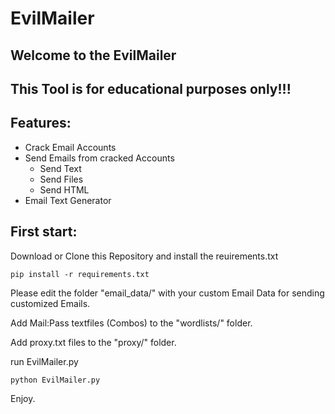 # EvilMailer

## Welcome to the EvilMailer
## This Tool is for educational purposes only!!!

## Features:
- Crack Email Accounts
- Send Emails from cracked Accounts 
    - Send Text
    - Send Files
    - Send HTML
- Email Text Generator

## First start:
Download or Clone this Repository and install the reuirements.txt
```
pip install -r requirements.txt
```
Please edit the folder "email_data/" with your custom Email Data for sending customized Emails.

Add Mail:Pass textfiles (Combos) to the "wordlists/" folder.

Add proxy.txt files to the "proxy/" folder.


run EvilMailer.py
```
python EvilMailer.py
```

Enjoy.

